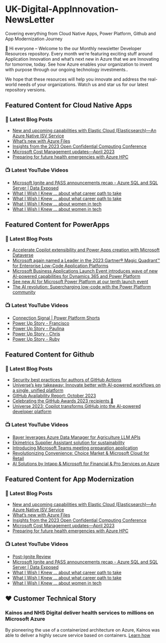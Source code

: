 # UK-Digital-AppInnovation-NewsLetter

Covering everything from Cloud Native Apps, Power Platform, Github and App Modernization Journey

👋 Hi everyone – Welcome to the our Monthly newsletter Developer Resources repository. Every month we’re featuring exciting stuff around Application Innovation and what’s next new in Azure that we are Innovating for tomorrow, today. See how Azure enables your organization to invent with purpose through our ongoing technology investments..


We hope that these resources will help you innovate and address the real-world needs of your organizations. Watch us and star us for our latest repository versions.

## Featured Content for Cloud Native Apps


### 📝 Latest Blog Posts

    
<!-- BLOGCNA:START -->
- [New and upcoming capabilities with Elastic Cloud (Elasticsearch)—An Azure Native ISV Service](https://azure.microsoft.com/blog/new-and-upcoming-capabilities-with-elastic-cloud-elasticsearch-an-azure-native-isv-service/)
- [What’s new with Azure Files](https://azure.microsoft.com/blog/what-s-new-with-azure-files/)
- [Insights from the 2023 Open Confidential Computing Conference](https://azure.microsoft.com/blog/insights-from-the-2023-open-confidential-computing-conference/)
- [Microsoft Cost Management updates—April 2023](https://azure.microsoft.com/blog/microsoft-cost-management-updates-april-2023/)
- [Preparing for future health emergencies with Azure HPC ](https://azure.microsoft.com/blog/preparing-for-future-health-emergencies-with-azure-hpc/)
<!-- BLOGCNA:END -->

### 📺 Latest YouTube Videos

 
<!-- YOUTUBECNA:START -->
- [Microsoft Ignite and PASS announcements recap - Azure SQL and SQL Server | Data Exposed](https://www.youtube.com/watch?v=5XFp6nAO46s)
- [What I Wish I Knew ... about what career path to take](https://www.youtube.com/watch?v=ZKMKTi-5wGE)
- [What I Wish I Knew ... about what career path to take](https://www.youtube.com/watch?v=1cF-9sz7pqg)
- [What I Wish I Knew ... about women in tech](https://www.youtube.com/watch?v=fPZqeyW8Udk)
- [What I Wish I Knew ... about women in tech](https://www.youtube.com/watch?v=C2f5-vud-yM)
<!-- YOUTUBECNA:END -->

##  Featured Content for PowerApps
### 📝 Latest Blog Posts
<!-- BLOGPOWER:START -->
- [Accelerate Copilot extensibility and Power Apps creation with Microsoft Dataverse](https://cloudblogs.microsoft.com/powerplatform/2023/11/15/accelerate-copilot-extensibility-and-power-app-creation-with-microsoft-dataverse/)
- [Microsoft again named a Leader in the 2023 Gartner® Magic Quadrant™ for Enterprise Low-Code Application Platforms](https://powerapps.microsoft.com/en-us/blog/microsoft-again-named-a-leader-in-the-2023-gartner-magic-quadrant-for-enterprise-low-code-application-platforms/)
- [Microsoft Business Applications Launch Event introduces wave of new AI-powered capabilities for Dynamics 365 and Power Platform](https://cloudblogs.microsoft.com/dynamics365/bdm/2023/10/25/microsoft-business-applications-launch-event-introduces-wave-of-new-ai-powered-capabilities-for-dynamics-365-and-power-platform/)
- [See new AI for Microsoft Power Platform at our tenth launch event](https://cloudblogs.microsoft.com/powerplatform/2023/10/04/see-new-ai-for-microsoft-power-platform-at-our-tenth-launch-event/)
- [The AI revolution: Supercharging low-code with the Power Platform community](https://cloudblogs.microsoft.com/powerplatform/2023/10/03/the-ai-revolution-supercharging-low-code-with-the-power-platform-community/)
<!-- BLOGPOWER:END -->
 ### 📺 Latest YouTube Videos
    
<!-- YOUTUBEPOWER:START -->
- [Connection Signal | Power Platform Shorts](https://www.youtube.com/watch?v=5ql2UdlxO-k)
- [Power Up Story - Francisco](https://www.youtube.com/watch?v=UecCChS669c)
- [Power Up Story - Paulina](https://www.youtube.com/watch?v=z4JZXQ760WE)
- [Power Up Story - Chris](https://www.youtube.com/watch?v=GIhHV0yNAGI)
- [Power Up Story - Ruby](https://www.youtube.com/watch?v=Xsf7Ecl-c8I)
<!-- YOUTUBEPOWER:END -->

##  Featured Content for Github
### 📝 Latest Blog Posts
<!-- BLOGGITHUB:START -->
- [Security best practices for authors of GitHub Actions](https://github.blog/2023-11-16-security-best-practices-for-authors-of-github-actions/)
- [Universe&#8217;s key takeaway: Innovate better with AI-powered workflows on a single, unified platform](https://github.blog/2023-11-15-universes-key-takeaway-innovate-better-with-ai-powered-workflows-on-a-single-unified-platform/)
- [GitHub Availability Report: October 2023](https://github.blog/2023-11-13-github-availability-report-october-2023/)
- [Celebrating the GitHub Awards 2023 recipients 🎉](https://github.blog/2023-11-09-celebrating-the-github-awards-2023-recipients/)
- [Universe 2023: Copilot transforms GitHub into the AI-powered developer platform](https://github.blog/2023-11-08-universe-2023-copilot-transforms-github-into-the-ai-powered-developer-platform/)
<!-- BLOGGITHUB:END -->
### 📺 Latest YouTube Videos
<!-- YOUTUBEGITHUB:START -->
- [Bayer leverages Azure Data Manager for Agriculture LLM APIs](https://www.youtube.com/watch?v=y4i6LRnHtVk)
- [Ekimetrics Supplier Assistant solution for sustainability](https://www.youtube.com/watch?v=d8X8qjml7sY)
- [Introducing Microsoft Teams meeting preparation application](https://www.youtube.com/watch?v=eE3-2eZ4OVI)
- [Revolutionizing Convenience: Choice Market &amp; Microsoft Cloud for Retail](https://www.youtube.com/watch?v=wKrJ67PJxRE)
- [AI Solutions by Intapp &amp; Microsoft for Financial &amp; Pro Services on Azure](https://www.youtube.com/watch?v=dypHpr7ntsg)
<!-- YOUTUBEGITHUB:END -->
##  Featured Content for App Modernization
### 📝 Latest Blog Posts
<!-- BLOGAPPMOD:START -->
- [New and upcoming capabilities with Elastic Cloud (Elasticsearch)—An Azure Native ISV Service](https://azure.microsoft.com/blog/new-and-upcoming-capabilities-with-elastic-cloud-elasticsearch-an-azure-native-isv-service/)
- [What’s new with Azure Files](https://azure.microsoft.com/blog/what-s-new-with-azure-files/)
- [Insights from the 2023 Open Confidential Computing Conference](https://azure.microsoft.com/blog/insights-from-the-2023-open-confidential-computing-conference/)
- [Microsoft Cost Management updates—April 2023](https://azure.microsoft.com/blog/microsoft-cost-management-updates-april-2023/)
- [Preparing for future health emergencies with Azure HPC ](https://azure.microsoft.com/blog/preparing-for-future-health-emergencies-with-azure-hpc/)
<!-- BLOGAPPMOD:END -->
### 📺 Latest YouTube Videos
<!-- YOUTUBEAPPMOD:START -->
- [Post-Ignite Review](https://www.youtube.com/watch?v=rGix_a_M7fM)
- [Microsoft Ignite and PASS announcements recap - Azure SQL and SQL Server | Data Exposed](https://www.youtube.com/watch?v=5XFp6nAO46s)
- [What I Wish I Knew ... about what career path to take](https://www.youtube.com/watch?v=ZKMKTi-5wGE)
- [What I Wish I Knew ... about what career path to take](https://www.youtube.com/watch?v=1cF-9sz7pqg)
- [What I Wish I Knew ... about women in tech](https://www.youtube.com/watch?v=fPZqeyW8Udk)
<!-- YOUTUBEAPPMOD:END -->


## ♥️ Customer Technical Story 

### Kainos and NHS Digital deliver health services to millions on Microsoft Azure

By pioneering the use of a containerized architecture on Azure, Kainos was able to deliver a highly secure service based on containers. [Learn how](https://customers.microsoft.com/en-us/story/1368348549535774520-kainos-and-nhs-digital-deliver-health-services-to-millions-on-microsoft-azure)

